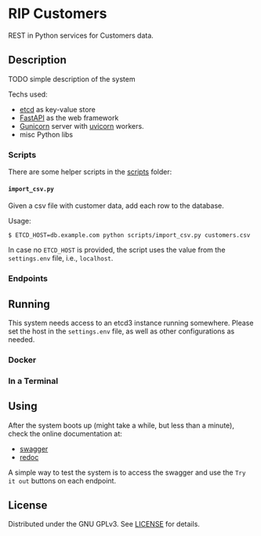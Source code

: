 # RIP Customers

REST in Python services for Customers data.

## Description

TODO simple description of the system

Techs used:
- [etcd](https://etcd.io) as key-value store
- [FastAPI](https://fastapi.tiangolo.com) as the web framework
- [Gunicorn](https://gunicorn.org/) server with
  [uvicorn](https://www.uvicorn.org/) workers.
- misc Python libs

### Scripts

There are some helper scripts in the [scripts](scripts/) folder:

#### `import_csv.py`

Given a csv file with customer data, add each row to the database.

Usage:

```
$ ETCD_HOST=db.example.com python scripts/import_csv.py customers.csv
```

In case no `ETCD_HOST` is provided, the script uses the value from the
`settings.env` file, i.e., `localhost`.

### Endpoints


## Running

This system needs access to an etcd3 instance running somewhere. Please set the
host in the `settings.env` file, as well as other configurations as needed.

### Docker

### In a Terminal

## Using

After the system boots up (might take a while, but less than a minute), check
the online documentation at:

- [swagger](http://localhost/docs)
- [redoc](http://localhost/redoc)

A simple way to test the system is to access the swagger and use the `Try it
out` buttons on each endpoint.


## License

Distributed under the GNU GPLv3. See [LICENSE](LICENSE) for details.
